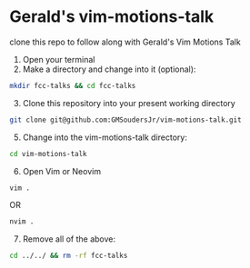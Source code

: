 # Gerald's vim-motions-talk
clone this repo to follow along with Gerald's Vim Motions Talk

1. Open your terminal
2. Make a directory and change into it (optional):
```bash
mkdir fcc-talks && cd fcc-talks
```
3. Clone this repository into your present working directory
```bash
git clone git@github.com:GMSoudersJr/vim-motions-talk.git
```
5. Change into the vim-motions-talk directory:
```bash
cd vim-motions-talk
```
6. Open Vim or Neovim
```bash
vim .
```
OR
```bash
nvim .
```
7. Remove all of the above:
```bash
cd ../../ && rm -rf fcc-talks
```
